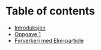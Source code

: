 # Table of contents

* [Introduksjon](README.md)
* [Oppgave 1](oppgave-1.md)
* [Fyrverkeri med Elm-particle](fyrverkeri-med-elm-particle.md)

